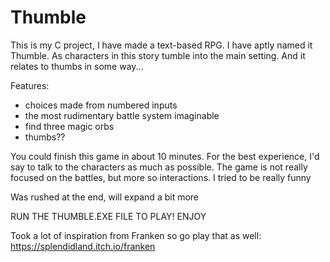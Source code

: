 # Thumble
This is my C project, I have made a text-based RPG. I have aptly named it Thumble.
As characters in this story tumble into the main setting. And it relates to thumbs in some way...

Features:
- choices made from numbered inputs
- the most rudimentary battle system imaginable
- find three magic orbs
- thumbs??

You could finish this game in about 10 minutes. For the best experience, I'd say to talk to the characters as much as possible.
The game is not really focused on the battles, but more so interactions. I tried to be really funny

Was rushed at the end, will expand a bit more

RUN THE THUMBLE.EXE FILE TO PLAY! ENJOY

Took a lot of inspiration from Franken so go play that as well: https://splendidland.itch.io/franken
